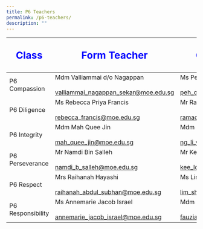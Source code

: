 ```yaml
---
title: P6 Teachers
permalink: /p6-teachers/
description: ""
---
```

| <p style="font-size: 26px; color: blue; font-weight: bold;">Class</p>|<p style="font-size: 26px; color: blue; font-weight: bold;">Form Teacher</p>                                                         | <p style="font-size: 26px; color: blue; font-weight: bold;">Co-Form Teacher  </p>                                                                                          |
|--------------------|-------------------------------------------------------------------------|-----------------------------------------------------------------------------|
| P6 Compassion      | Mdm Valliammai d/o Nagappan<br><br>valliammai_nagappan_sekar@moe.edu.sg | Ms Peh Chieh Yin<br><br>peh_chieh_yin@moe.edu.sg                            |
| P6 Diligence       | Ms Rebecca Priya Francis<br><br>rebecca_francis@moe.edu.sg              | Mr Ramadhan s/o Isaahak Piperdy <br><br>ramadhan_isaahak_piperdy@moe.edu.sg |
| P6 Integrity       | Mdm Mah Quee Jin<br><br>mah_quee_jin@moe.edu.sg                         | Mdm Ng Li Yen<br><br>ng_li_yen@moe.edu.sg                                   |
| P6 Perseverance    | Mr Namdi Bin Salleh<br><br>namdi_b_salleh@moe.edu.sg                    | Mr Kee Loi Seng<br><br>kee_loi_seng@moe.edu.sg                              |
| P6 Respect         | Mrs Raihanah Hayashi<br><br>raihanah_abdul_subhan@moe.edu.sg            | Ms Lim Shao Lan<br><br>lim_shao_lan@moe.edu.sg                              |
| P6 Responsibility  | Ms Annemarie Jacob Israel<br><br>annemarie_jacob_israel@moe.edu.sg      | Mdm Fauziah Bte Mohd Ata<br><br>fauziah_mohamed_ata@moe.edu.sg              |